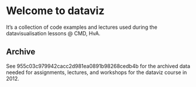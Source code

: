 # Welcome to dataviz

It’s a collection of code examples and lectures used during the datavisualisation lessons @ CMD, HvA.

## Archive

See 955c03c979942cacc2d981ea0891b98268cedb4b for the archived data needed for assignments, lectures, and workshops for the dataviz course in 2012.
